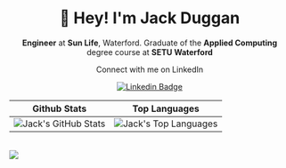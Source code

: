 
<!---
jackjduggan/jackjduggan is a ✨ special ✨ repository because its `README.md` (this file) appears on your GitHub profile.
You can click the Preview link to take a look at your changes.
--->

<h1 align="center">👋 Hey! I'm Jack Duggan</h1>

<p align="center">
<strong>Engineer</strong> at <strong>Sun Life</strong>, Waterford. Graduate of the <strong>Applied Computing</strong> degree course at <strong>SETU Waterford</strong>
</p>

<p align="center">
Connect with me on LinkedIn
</p>

<div align="center">
  
[![Linkedin Badge](https://img.shields.io/badge/-jackduggan-blue?style=flat-square&logo=Linkedin&logoColor=white&link=https://www.linkedin.com/in/jackduggan/)](https://www.linkedin.com/in/jackduggan/)
</div>


| Github Stats | Top Languages |
| --- | --- |
|![Jack's GitHub Stats](https://github-readme-stats.vercel.app/api?username=jackjduggan&show_icons=true&title_color=f6c32c&icon_color=f6c32c&text_color=9f9f9f&bg_color=151515&count_private=true) | ![Jack's Top Languages](https://github-readme-stats.vercel.app/api/top-langs/?username=jackjduggan&show_icons=true&title_color=f6c32c&icon_color=f6c32c&text_color=9f9f9f&bg_color=151515&count_private=true&layout=compact) |

<br>
<img src="https://komarev.com/ghpvc/?username=jackjduggan&color=orange" align="left">
